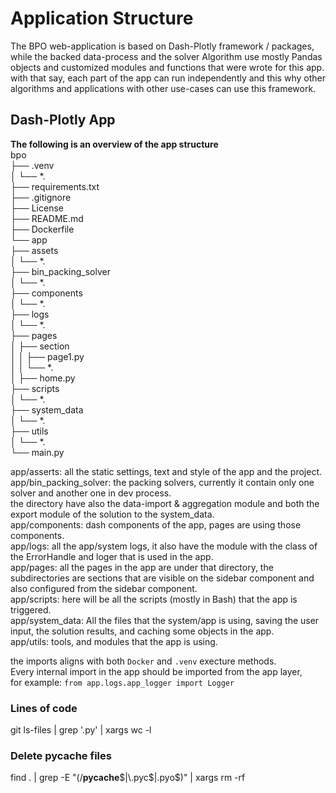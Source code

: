 # Application Structure
The BPO web-application is based on Dash-Plotly framework / packages, while the backed data-process and the solver Algorithm use mostly Pandas objects and customized modules and functions that were wrote for this app.    
with that say, each part of the app can run independently and this why other algorithms and applications with other use-cases can use this framework.    

## Dash-Plotly App

**The following is an overview of the app structure**    
bpo       
├── .venv       
│   └── *.                   
├── requirements.txt       
├── .gitignore       
├── License       
├── README.md       
├── Dockerfile       
└── app       
    ├── assets       
    │   └── *.      
    ├── bin_packing_solver       
    │   └── *.   
    ├── components       
    │   └── *.    
    ├── logs       
    │   └── *.           
    ├── pages       
    │   ├── section       
    │   │   ├── page1.py       
    │   │   └── *.            
    │   ├── home.py       
    ├── scripts       
    │   └── *.           
    ├── system_data       
    │   └── *.    
    ├── utils       
    │   └── *.           
    └── main.py

app/asserts: all the static settings, text and style of the app and the project.     
app/bin_packing_solver: the packing solvers, currently it contain only one solver and another one in dev process.             
the directory have also the data-import & aggregation module and both the export module of the solution to the system_data.      
app/components: dash components of the app, pages are using those components.                        
app/logs: all the app/system logs, it also have the module with the class of the ErrorHandle and loger that is used in the app.      
app/pages: all the pages in the app are under that directory, the subdirectories are sections that are visible on the 
sidebar component and also configured from the sidebar component.     
app/scripts: here will be all the scripts (mostly in Bash) that the app is triggered.      
app/system_data: All the files that the system/app is using, saving the user input, the solution results, and caching some objects in the app.      
app/utils: tools, and modules that the app is using.

the imports aligns with both ```Docker``` and ```.venv``` execture methods.     
Every internal import in the app should be imported from the app layer,      
for example:
``` from app.logs.app_logger import Logger   ```



### Lines of code 
git ls-files | grep '\.py' | xargs wc -l

### Delete __pycache__ files
find . | grep -E "(/__pycache__$|\.pyc$|\.pyo$)" | xargs rm -rf
